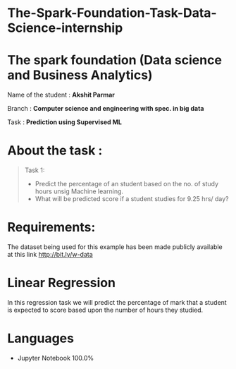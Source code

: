 # The-Spark-Foundation-Task-Data-Science-internship
# The spark foundation (Data science and Business Analytics)
Name of the student : **Akshit Parmar**

Branch : **Computer science and engineering with spec. in big data**

Task : **Prediction using Supervised ML**

# About the task :
> Task 1:
>-  Predict the percentage of an student based on the no. of study hours unsig Machine learning.   
>-  What will be predicted score if a student studies for 9.25 hrs/ day?

# Requirements:
The dataset being used for this example has been made publicly available at this link  http://bit.ly/w-data

# Linear Regression
In this regression task we will predict the percentage of mark that a student is expected to score based upon the number of hours they studied.

# Languages 
- Jupyter Notebook 100.0%
